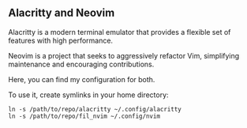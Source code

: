 ## Alacritty and Neovim

Alacritty is a modern terminal emulator that provides a flexible set of features with high performance. 

Neovim is a project that seeks to aggressively refactor Vim, simplifying maintenance and encouraging contributions.

Here, you can find my configuration for both.

To use it, create symlinks in your home directory:

```
ln -s /path/to/repo/alacritty ~/.config/alacritty
ln -s /path/to/repo/fil_nvim ~/.config/nvim
```

